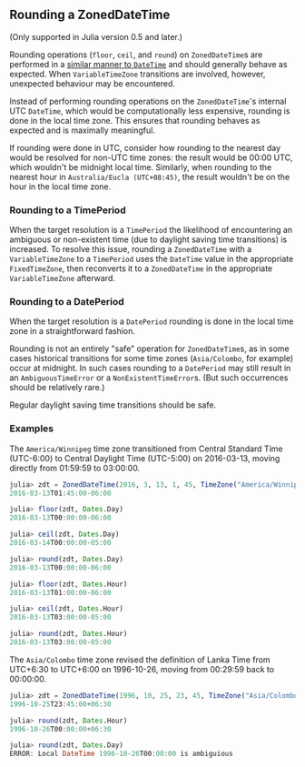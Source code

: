 ## Rounding a ZonedDateTime

(Only supported in Julia version 0.5 and later.)

Rounding operations (`floor`, `ceil`, and `round`) on `ZonedDateTime`s are performed in a
[similar manner to `DateTime`](http://julia.readthedocs.org/en/latest/manual/dates/#rounding)
and should generally behave as expected. When `VariableTimeZone` transitions are involved,
however, unexpected behaviour may be encountered.

Instead of performing rounding operations on the `ZonedDateTime`'s internal UTC `DateTime`,
which would be computationally less expensive, rounding is done in the local time zone.
This ensures that rounding behaves as expected and is maximally meaningful.

If rounding were done in UTC, consider how rounding to the nearest day would be resolved for
non-UTC time zones: the result would be 00:00 UTC, which wouldn't be midnight local time.
Similarly, when rounding to the nearest hour in `Australia/Eucla (UTC+08:45)`, the result
wouldn't be on the hour in the local time zone.

### Rounding to a TimePeriod

When the target resolution is a `TimePeriod` the likelihood of encountering an ambiguous or
non-existent time (due to daylight saving time transitions) is increased. To resolve this
issue, rounding a `ZonedDateTime` with a `VariableTimeZone` to a `TimePeriod` uses the
`DateTime` value in the appropriate `FixedTimeZone`, then reconverts it to a `ZonedDateTime`
in the appropriate `VariableTimeZone` afterward.

### Rounding to a DatePeriod

When the target resolution is a `DatePeriod` rounding is done in the local time zone in a
straightforward fashion.

Rounding is not an entirely "safe" operation for `ZonedDateTime`s, as in some cases
historical transitions for some time zones (`Asia/Colombo`, for example) occur at midnight.
In such cases rounding to a `DatePeriod` may still result in an `AmbiguousTimeError` or a
`NonExistentTimeError`s. (But such occurrences should be relatively rare.)

Regular daylight saving time transitions should be safe.

### Examples

The `America/Winnipeg` time zone transitioned from Central Standard Time (UTC-6:00) to
Central Daylight Time (UTC-5:00) on 2016-03-13, moving directly from 01:59:59 to 03:00:00.

```julia
julia> zdt = ZonedDateTime(2016, 3, 13, 1, 45, TimeZone("America/Winnipeg"))
2016-03-13T01:45:00-06:00

julia> floor(zdt, Dates.Day)
2016-03-13T00:00:00-06:00

julia> ceil(zdt, Dates.Day)
2016-03-14T00:00:00-05:00

julia> round(zdt, Dates.Day)
2016-03-13T00:00:00-06:00

julia> floor(zdt, Dates.Hour)
2016-03-13T01:00:00-06:00

julia> ceil(zdt, Dates.Hour)
2016-03-13T03:00:00-05:00

julia> round(zdt, Dates.Hour)
2016-03-13T03:00:00-05:00
```

The `Asia/Colombo` time zone revised the definition of Lanka Time from UTC+6:30 to UTC+6:00
on 1996-10-26, moving from 00:29:59 back to 00:00:00.

```julia
julia> zdt = ZonedDateTime(1996, 10, 25, 23, 45, TimeZone("Asia/Colombo"))
1996-10-25T23:45:00+06:30

julia> round(zdt, Dates.Hour)
1996-10-26T00:00:00+06:30

julia> round(zdt, Dates.Day)
ERROR: Local DateTime 1996-10-26T00:00:00 is ambiguious
```

